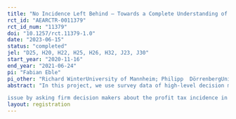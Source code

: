 ```yaml
---
title: "No Incidence Left Behind – Towards a Complete Understanding of Tax Incidence"
rct_id: "AEARCTR-0011379"
rct_id_num: "11379"
doi: "10.1257/rct.11379-1.0"
date: "2023-06-15"
status: "completed"
jel: "D25, H20, H22, H25, H26, H32, J23, J30"
start_year: "2020-11-16"
end_year: "2021-06-24"
pi: "Fabian Eble"
pi_other: "Richard WinterUniversity of Mannheim; Philipp  DörrenbergUniversity of Mannheim; Davud Rostam-AfscharUniversity of Mannheim; Johannes VogetUniversity of Mannheim"
abstract: "In this project, we use survey data of high-level decision makers in German firms to provide complementary evidence to the existing findings from the literature in order to facilitate a better understanding of profit tax incidence. We take a straightforward approach to tackle this
issue by asking firm decision makers about the profit tax incidence in their companies, thereby circumventing many challenges inherent to studies relying on observational data. For this purpose, we randomly assign survey respondents hypothetical permanent tax increases and decreases in varying magnitudes and inquire either how the additional funds available after a tax cut would be used or from which sources funds would be diverted to pay for the increased tax burden. By random assignment of the sign of the tax change we are able to test for asymmetries in the stated incidence reported by survey participants, whereas the experimental variation in the size of the tax change allows us to tease out the sensitivity of profit tax incidence with respect to treatment intensity."
layout: registration
---
```


